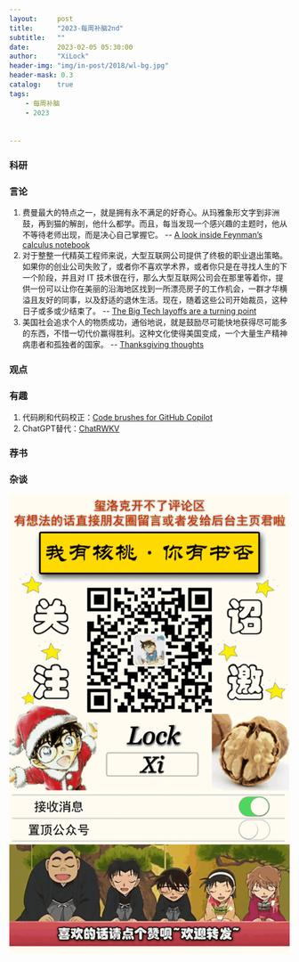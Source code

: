```yaml
---
layout:     post
title:      "2023-每周补脑2nd"
subtitle:   ""
date:       2023-02-05 05:30:00
author:     "XiLock"
header-img: "img/in-post/2018/wl-bg.jpg"
header-mask: 0.3
catalog:    true
tags:
    - 每周补脑
    - 2023


---
```


### 科研

### 言论
1. 费曼最大的特点之一，就是拥有永不满足的好奇心。从玛雅象形文字到非洲鼓，再到猫的解剖，他什么都学。而且，每当发现一个感兴趣的主题时，他从不等待老师出现，而是决心自己掌握它。 -- [A look inside Feynman’s calculus notebook](https://physicstoday.scitation.org/do/10.1063/PT.5.9099/full/)
1. 对于整整一代精英工程师来说，大型互联网公司提供了终极的职业退出策略。如果你的创业公司失败了，或者你不喜欢学术界，或者你只是在寻找人生的下一个阶段，并且对 IT 技术很在行，那么大型互联网公司会在那里等着你，提供一份可以让你在美丽的沿海地区找到一所漂亮房子的工作机会，一群才华横溢且友好的同事，以及舒适的退休生活。现在，随着这些公司开始裁员，这种日子或多或少结束了。 -- [The Big Tech layoffs are a turning point](https://noahpinion.substack.com/p/the-big-tech-layoffs-are-a-turning)
1. 美国社会追求个人的物质成功，通俗地说，就是鼓励尽可能快地获得尽可能多的东西，不惜一切代价赢得胜利。这种文化使得美国变成，一个大量生产精神病患者和孤独者的国家。 -- [Thanksgiving thoughts](https://walkingtheworld.substack.com/p/happy-thanksgiving)

### 观点

### 有趣
1. 代码刷和代码校正：[Code brushes for GitHub Copilot](https://christianheilmann.com/2022/12/13/code-brushes-for-github-copilot/)
1. ChatGPT替代：[ChatRWKV](https://github.com/BlinkDL/ChatRWKV)
### 荐书


### 杂谈

![](/img/wc-tail.GIF)
